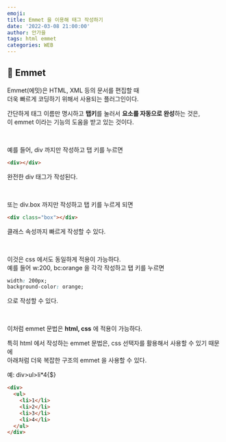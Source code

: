 ```yaml
---
emoji:
title: Emmet 을 이용해 태그 작성하기
date: '2022-03-08 21:00:00'
author: 안가을
tags: html emmet
categories: WEB
---
```


## 💙 Emmet

Emmet(에밋)은 HTML, XML 등의 문서를 편집할 때<br />
더욱 빠르게 코딩하기 위해서 사용되는 플러그인이다.

간단하게 태그 이름만 명시하고 **탭키**를 눌러서 **요소를 자동으로 완성**하는 것은,<br />
이 emmet 이라는 기능의 도움을 받고 있는 것이다.

<br />

예를 들어, div 까지만 작성하고 탭 키를 누르면

```html
<div></div>
```

완전한 div 태그가 작성된다.

<br />

또는
div.box 까지만 작성하고 탭 키를 누르게 되면

```html
<div class="box"></div>
```

클래스 속성까지 빠르게 작성할 수 있다.

<br />

이것은 css 에서도 동일하게 적용이 가능하다.<br />
예를 들어 w:200, bc:orange 을 각각 작성하고 탭 키를 누르면

```css
width: 200px;
background-color: orange;
```

으로 작성할 수 있다.

<br />

이처럼 emmet 문법은 **html, css** 에 적용이 가능하다.<br />

특히 html 에서 작성하는 emmet 문법은, css 선택자를 활용해서 사용할 수 있기 때문에<br />
아래처럼 더욱 복잡한 구조의 emmet 을 사용할 수 있다.

예: div>ul>li\*4{$}<br />

```html
<div>
  <ul>
    <li>1</li>
    <li>2</li>
    <li>3</li>
    <li>4</li>
  </ul>
</div>
```

```toc

```
